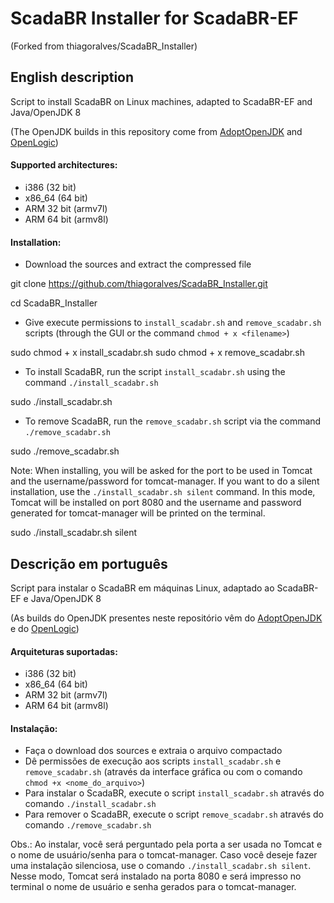 # ScadaBR Installer for ScadaBR-EF
(Forked from thiagoralves/ScadaBR_Installer)

## English description

Script to install ScadaBR on Linux machines, adapted to ScadaBR-EF and Java/OpenJDK 8

(The OpenJDK builds in this repository come from [AdoptOpenJDK](https://adoptopenjdk.net/) and [OpenLogic](https://www.openlogic.com/openjdk-downloads))

#### Supported architectures:
- i386 (32 bit)
- x86_64 (64 bit)
- ARM 32 bit (armv7l)
- ARM 64 bit (armv8l)

#### Installation:
- Download the sources and extract the compressed file
 
git clone https://github.com/thiagoralves/ScadaBR_Installer.git

cd ScadaBR_Installer

- Give execute permissions to `install_scadabr.sh` and `remove_scadabr.sh` scripts (through the GUI or the command `chmod + x <filename>`)
 
sudo chmod + x install_scadabr.sh
sudo chmod + x remove_scadabr.sh

- To install ScadaBR, run the script `install_scadabr.sh` using the command `./install_scadabr.sh`

sudo ./install_scadabr.sh

- To remove ScadaBR, run the `remove_scadabr.sh` script via the command `./remove_scadabr.sh`

sudo ./remove_scadabr.sh

Note: When installing, you will be asked for the port to be used in Tomcat and the username/password for tomcat-manager. If you want to do a silent installation, use the `./install_scadabr.sh silent` command. In this mode, Tomcat will be installed on port 8080 and the username and password generated for tomcat-manager will be printed on the terminal.

sudo ./install_scadabr.sh silent


## Descrição em português

Script para instalar o ScadaBR em máquinas Linux, adaptado ao ScadaBR-EF e Java/OpenJDK 8

(As builds do OpenJDK presentes neste repositório vêm do [AdoptOpenJDK](https://adoptopenjdk.net/) e do [OpenLogic](https://www.openlogic.com/openjdk-downloads))

#### Arquiteturas suportadas:
- i386 (32 bit)
- x86_64 (64 bit)
- ARM 32 bit (armv7l)
- ARM 64 bit (armv8l)

#### Instalação:
- Faça o download dos sources e extraia o arquivo compactado
- Dê permissões de execução aos scripts `install_scadabr.sh` e `remove_scadabr.sh` (através da interface gráfica ou com o comando `chmod +x <nome_do_arquivo>`)
- Para instalar o ScadaBR, execute o script `install_scadabr.sh` através do comando `./install_scadabr.sh`
- Para remover o ScadaBR, execute o script `remove_scadabr.sh` através do comando `./remove_scadabr.sh`

Obs.: Ao instalar, você será perguntado pela porta a ser usada no Tomcat e o nome de usuário/senha para o tomcat-manager. Caso você deseje fazer uma instalação silenciosa, use o comando `./install_scadabr.sh silent`. Nesse modo, Tomcat será instalado na porta 8080 e será impresso no terminal o nome de usuário e senha gerados para o tomcat-manager.
